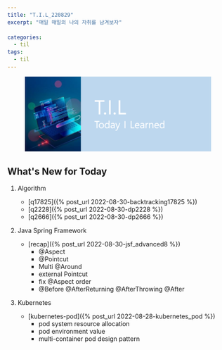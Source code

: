 ```yaml
---
title: "T.I.L_220829"
excerpt: "매일 매일의 나의 자취를 남겨보자"

categories:
  - til
tags:
  - til
---
```

<figure>
    <img src="/assets/images/til_image.png">
</figure>

## What's New for Today   
1. Algorithm
    - [q17825]({% post_url 2022-08-30-backtracking17825 %})
    - [q2228]({% post_url 2022-08-30-dp2228 %})
    - [q2666]({% post_url 2022-08-30-dp2666 %})

2. Java Spring Framework
    - [recap]({% post_url 2022-08-30-jsf_advanced8 %})
        - @Aspect
        - @Pointcut
        - Multi @Around 
        - external Pointcut
        - fix @Aspect order
        - @Before @AfterReturning @AfterThrowing @After

3. Kubernetes 
    - [kubernetes-pod]({% post_url 2022-08-28-kubernetes_pod %})
       - pod system resource allocation
       - pod environment value
       - multi-container pod design pattern







  




